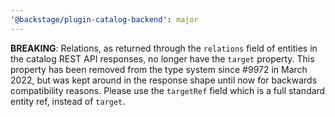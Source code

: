 ```yaml
---
'@backstage/plugin-catalog-backend': major
---
```


**BREAKING**: Relations, as returned through the `relations` field of entities in the catalog REST API responses, no longer have the `target` property. This property has been removed from the type system since #9972 in March 2022, but was kept around in the response shape until now for backwards compatibility reasons. Please use the `targetRef` field which is a full standard entity ref, instead of `target`.
